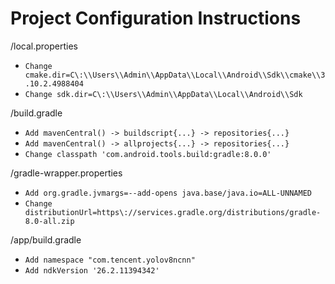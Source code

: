 # Project Configuration Instructions

/local.properties
- ```Change cmake.dir=C\:\\Users\\Admin\\AppData\\Local\\Android\\Sdk\\cmake\\3.10.2.4988404```
- ```Change sdk.dir=C\:\\Users\\Admin\\AppData\\Local\\Android\\Sdk```

/build.gradle
- ```Add mavenCentral() -> buildscript{...} -> repositories{...}```
- ```Add mavenCentral() -> allprojects{...} -> repositories{...}```
- ```Change classpath 'com.android.tools.build:gradle:8.0.0'```

/gradle-wrapper.properties
- ```Add org.gradle.jvmargs=--add-opens java.base/java.io=ALL-UNNAMED```
- ```Change distributionUrl=https\://services.gradle.org/distributions/gradle-8.0-all.zip```

/app/build.gradle
- ```Add namespace "com.tencent.yolov8ncnn"```
- ```Add ndkVersion '26.2.11394342'```
